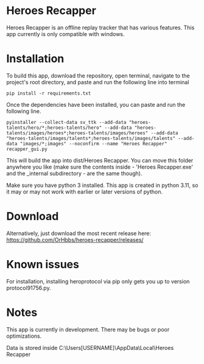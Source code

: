 # Heroes Recapper 

Heroes Recapper is an offline replay tracker that has various features. This app currently is only compatible with windows.

# Installation

To build this app, download the repository, open terminal, navigate to the project's root directory, and paste and run the following line into terminal

`pip install -r requirements.txt`

Once the dependencies have been installed, you can paste and run the following line.

`pyinstaller --collect-data sv_ttk --add-data "heroes-talents/hero/*;heroes-talents/hero" --add-data "heroes-talents/images/heroes*;heroes-talents/images/heroes" --add-data "heroes-talents/images/talents*;heroes-talents/images/talents" --add-data "images/*;images" --noconfirm --name "Heroes Recapper" recapper_gui.py`

This will build the app into dist/Heroes Recapper. You can move this folder anywhere you like (make sure the contents inside - 'Heroes Recapper.exe' and the _internal subdirectory - are the same though).

Make sure you have python 3 installed. This app is created in python 3.11, so it may or may not work with earlier or later versions of python.

# Download

Alternatively, just download the most recent release here: https://github.com/OrHbbs/heroes-recapper/releases/

# Known issues

For installation, installing heroprotocol via pip only gets you up to version protocol91756.py.

# Notes

This app is currently in development. There may be bugs or poor optimizations. 

Data is stored inside C:\Users\[USERNAME]\AppData\Local\Heroes Recapper